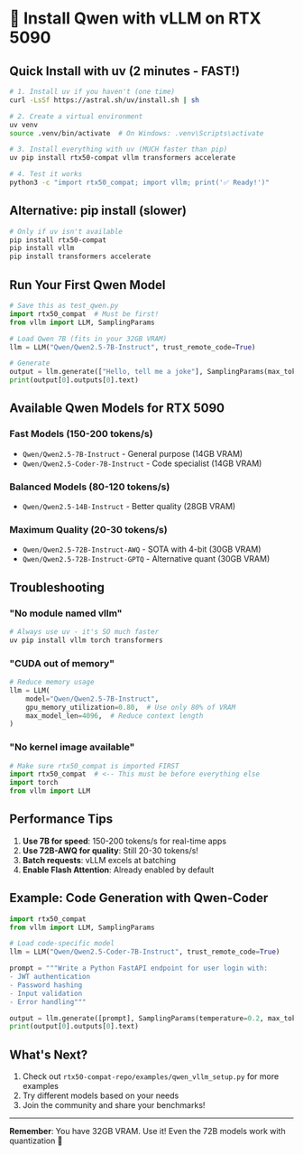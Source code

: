 # 🚀 Install Qwen with vLLM on RTX 5090

## Quick Install with uv (2 minutes - FAST!)

```bash
# 1. Install uv if you haven't (one time)
curl -LsSf https://astral.sh/uv/install.sh | sh

# 2. Create a virtual environment
uv venv
source .venv/bin/activate  # On Windows: .venv\Scripts\activate

# 3. Install everything with uv (MUCH faster than pip)
uv pip install rtx50-compat vllm transformers accelerate

# 4. Test it works
python3 -c "import rtx50_compat; import vllm; print('✅ Ready!')"
```

## Alternative: pip install (slower)

```bash
# Only if uv isn't available
pip install rtx50-compat
pip install vllm
pip install transformers accelerate
```

## Run Your First Qwen Model

```python
# Save this as test_qwen.py
import rtx50_compat  # Must be first!
from vllm import LLM, SamplingParams

# Load Qwen 7B (fits in your 32GB VRAM)
llm = LLM("Qwen/Qwen2.5-7B-Instruct", trust_remote_code=True)

# Generate
output = llm.generate(["Hello, tell me a joke"], SamplingParams(max_tokens=50))
print(output[0].outputs[0].text)
```

## Available Qwen Models for RTX 5090

### Fast Models (150-200 tokens/s)
- `Qwen/Qwen2.5-7B-Instruct` - General purpose (14GB VRAM)
- `Qwen/Qwen2.5-Coder-7B-Instruct` - Code specialist (14GB VRAM)

### Balanced Models (80-120 tokens/s)
- `Qwen/Qwen2.5-14B-Instruct` - Better quality (28GB VRAM)

### Maximum Quality (20-30 tokens/s)
- `Qwen/Qwen2.5-72B-Instruct-AWQ` - SOTA with 4-bit (30GB VRAM)
- `Qwen/Qwen2.5-72B-Instruct-GPTQ` - Alternative quant (30GB VRAM)

## Troubleshooting

### "No module named vllm"
```bash
# Always use uv - it's SO much faster
uv pip install vllm torch transformers
```

### "CUDA out of memory"
```python
# Reduce memory usage
llm = LLM(
    model="Qwen/Qwen2.5-7B-Instruct",
    gpu_memory_utilization=0.80,  # Use only 80% of VRAM
    max_model_len=4096,  # Reduce context length
)
```

### "No kernel image available"
```python
# Make sure rtx50_compat is imported FIRST
import rtx50_compat  # <-- This must be before everything else
import torch
from vllm import LLM
```

## Performance Tips

1. **Use 7B for speed**: 150-200 tokens/s for real-time apps
2. **Use 72B-AWQ for quality**: Still 20-30 tokens/s!
3. **Batch requests**: vLLM excels at batching
4. **Enable Flash Attention**: Already enabled by default

## Example: Code Generation with Qwen-Coder

```python
import rtx50_compat
from vllm import LLM, SamplingParams

# Load code-specific model
llm = LLM("Qwen/Qwen2.5-Coder-7B-Instruct", trust_remote_code=True)

prompt = """Write a Python FastAPI endpoint for user login with:
- JWT authentication
- Password hashing
- Input validation
- Error handling"""

output = llm.generate([prompt], SamplingParams(temperature=0.2, max_tokens=500))
print(output[0].outputs[0].text)
```

## What's Next?

1. Check out `rtx50-compat-repo/examples/qwen_vllm_setup.py` for more examples
2. Try different models based on your needs
3. Join the community and share your benchmarks!

---

**Remember**: You have 32GB VRAM. Use it! Even the 72B models work with quantization 🚀